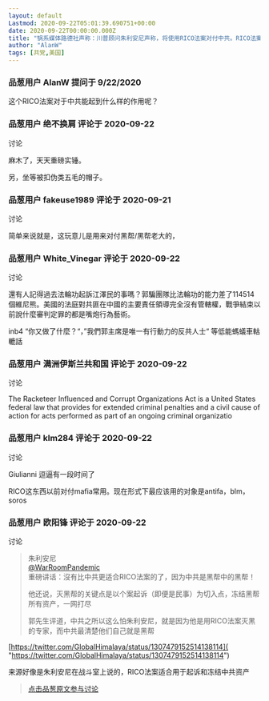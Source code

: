 ```yaml
---
layout: default
Lastmod: 2020-09-22T05:01:39.690751+00:00
date: 2020-09-22T00:00:00.000Z
title: "锅系媒体路德社声称：川普顾问朱利安尼声称，将使用RICO法案对付中共。RICO法案具体是指什么？"
author: "AlanW"
tags: [共党,美国]
---
```



### 品葱用户 **AlanW** 提问于 9/22/2020
    
这个RICO法案对于中共能起到什么样的作用呢？
    
                

### 品葱用户 **绝不换肩** 评论于 2020-09-22
讨论

        
麻木了，天天重磅实锤。  
  
另，坐等被扣伪类五毛的帽子。
        
                

### 品葱用户 **fakeuse1989** 评论于 2020-09-21
讨论

        
简单来说就是，这玩意儿是用来对付黑帮/黑帮老大的，
        
                

### 品葱用户 **White_Vinegar** 评论于 2020-09-22
讨论

        
還有人記得過去法輪功起訴江澤民的事嗎？郭騙團隊比法輪功的能力差了114514個維尼熊。美國的法庭對共匪在中國的主要責任領導完全沒有管轄權，戰爭結束以前說什麼審判定罪的都是嘴炮行為藝術。  
  
inb4 “你又做了什麼？“，”我們郭主席是唯一有行動力的反共人士“ 等低能螞蟻車軲轆話
        
                

### 品葱用户 **满洲伊斯兰共和国** 评论于 2020-09-22
讨论

        
The Racketeer Influenced and Corrupt Organizations Act is a United States federal law that provides for extended criminal penalties and a civil cause of action for acts performed as part of an ongoing criminal organizatio
        
                

### 品葱用户 **klm284** 评论于 2020-09-22
讨论

        
Giulianni 逗逼有一段时间了  
  
RICO这东西以前对付mafia常用。现在形式下最应该用的对象是antifa，blm，soros
        
                

### 品葱用户 **欧阳锋** 评论于 2020-09-22
讨论

        
> 朱利安尼  
> [@WarRoomPandemic]( "https://twitter.com/WarRoomPandemic")  
> 重磅讲话：沒有比中共更适合RICO法案的了，因为中共是黑帮中的黑帮！  
>   
> 他还说，灭黑帮的关键点是以个案起诉（即便是民事）为切入点，冻结黑帮所有资产，一网打尽  
>   
> 郭先生评道，中共之所以这么怕朱利安尼，就是因为他是用RICO法案灭黑的专家，而中共最清楚他们自己就是黑帮  
>   

  
[https://twitter.com/GlobalHimalaya/status/1307479152514138114]( "https://twitter.com/GlobalHimalaya/status/1307479152514138114")  
  
来源好像是朱利安尼在战斗室上说的，RICO法案适合用于起诉和冻结中共资产
        
                





> [点击品葱原文参与讨论](https://pincong.rocks/question/31282)

